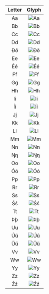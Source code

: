 |Letter|Glyph|
|:-:|:-:|
|Aa|![Aa](img/solo/a0.svg)|
|Bb|![Bb](img/solo/b0.svg)|
|Cc|![Cc](img/solo/c0.svg)|
|Dd|![Dd](img/solo/d0.svg)|
|Ðð|![Ðð](img/solo/d1.svg)|
|Ee|![Ee](img/solo/e0.svg)|
|Éé|![Éé](img/solo/e1.svg)|
|Ff|![Ff](img/solo/f0.svg)|
|Gg|![Gg](img/solo/g0.svg)|
|Hh|![Hh](img/solo/h0.svg)|
|Ii|![Ii](img/solo/i0.svg)|
|Íí|![Íí](img/solo/i1.svg)|
|Jj|![Jj](img/solo/j0.svg)|
|Kk|![Kk](img/solo/k0.svg)|
|Ll|![Ll](img/solo/l0.svg)|
|Mm|![Mm](img/solo/m0.svg)|
|Nn|![Nn](img/solo/n0.svg)|
|Ŋŋ|![Ŋŋ](img/solo/n1.svg)|
|Oo|![Oo](img/solo/o0.svg)|
|Óó|![Óó](img/solo/o1.svg)|
|Pp|![Pp](img/solo/p0.svg)|
|Rr|![Rr](img/solo/r0.svg)|
|Ss|![Ss](img/solo/s0.svg)|
|Śś|![Śś](img/solo/s1.svg)|
|Tt|![Tt](img/solo/t0.svg)|
|Þþ|![Þþ](img/solo/t1.svg)|
|Uu|![Uu](img/solo/u0.svg)|
|Úú|![Úú](img/solo/u1.svg)|
|Űű|![Űű](img/solo/u2.svg)|
|Vv|![Vv](img/solo/v0.svg)|
|Ww|![Ww](img/solo/w0.svg)|
|Yy|![Yy](img/solo/y0.svg)|
|Zz|![Zz](img/solo/z0.svg)|
|Źź|![Źź](img/solo/z1.svg)|
